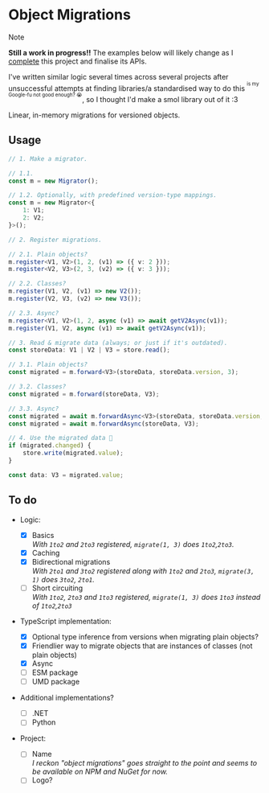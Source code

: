 # Object Migrations

> [!NOTE]
>
> **Still a work in progress!!** The examples below will likely change as I [complete](#to-do) this
> project and finalise its APIs.
>
> I've written similar logic several times across several projects after unsuccessful attempts at
> finding libraries/a standardised way to do this <sup><sup>is my Google-fu not good enough?
> 😭</sup></sup>, so I thought I'd make a smol library out of it :3

Linear, in-memory migrations for versioned objects.

## Usage

```typescript
// 1. Make a migrator.

// 1.1.
const m = new Migrator();

// 1.2. Optionally, with predefined version-type mappings.
const m = new Migrator<{
	1: V1;
	2: V2;
}>();

// 2. Register migrations.

// 2.1. Plain objects?
m.register<V1, V2>(1, 2, (v1) => ({ v: 2 }));
m.register<V2, V3>(2, 3, (v2) => ({ v: 3 }));

// 2.2. Classes?
m.register(V1, V2, (v1) => new V2());
m.register(V2, V3, (v2) => new V3());

// 2.3. Async?
m.register<V1, V2>(1, 2, async (v1) => await getV2Async(v1));
m.register(V1, V2, async (v1) => await getV2Async(v1));

// 3. Read & migrate data (always; or just if it's outdated).
const storeData: V1 | V2 | V3 = store.read();

// 3.1. Plain objects?
const migrated = m.forward<V3>(storeData, storeData.version, 3);

// 3.2. Classes?
const migrated = m.forward(storeData, V3);

// 3.3. Async?
const migrated = await m.forwardAsync<V3>(storeData, storeData.version, 3);
const migrated = await m.forwardAsync(storeData, V3);

// 4. Use the migrated data 🎉
if (migrated.changed) {
	store.write(migrated.value);
}

const data: V3 = migrated.value;
```

## To do

- Logic:

  - [x] Basics <br> _With `1to2` and `2to3` registered, `migrate(1, 3)` does `1to2`,`2to3`._
  - [x] Caching
  - [x] Bidirectional migrations <br> _With `2to1` and `3to2` registered along with `1to2` and
        `2to3`, `migrate(3, 1)` does `3to2`, `2to1`._
  - [ ] Short circuiting <br> _With `1to2`, `2to3` and `1to3` registered, `migrate(1, 3)` does
        `1to3` instead of `1to2`,`2to3`_

- TypeScript implementation:

  - [x] Optional type inference from versions when migrating plain objects?
  - [x] Friendlier way to migrate objects that are instances of classes (not plain objects)
  - [x] Async
  - [ ] ESM package
  - [ ] UMD package

- Additional implementations?

  - [ ] .NET
  - [ ] Python

- Project:

  - [ ] Name <br> _I reckon "object migrations" goes straight to the point and seems to be available
        on NPM and NuGet for now._
  - [ ] Logo?
